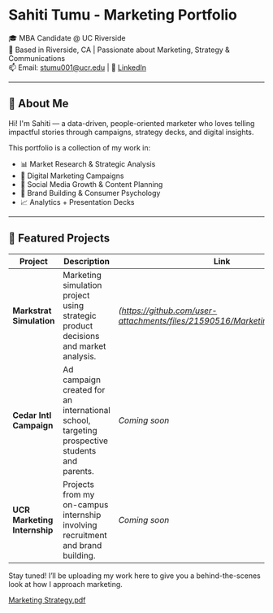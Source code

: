 
# Sahiti Tumu - Marketing Portfolio

🎓 MBA Candidate @ UC Riverside  
📍 Based in Riverside, CA | Passionate about Marketing, Strategy & Communications  
📫 Email: stumu001@ucr.edu | 💼 [LinkedIn](https://linkedin.com/in/sahititumu)

---

## 🧩 About Me

Hi! I'm Sahiti — a data-driven, people-oriented marketer who loves telling impactful stories through campaigns, strategy decks, and digital insights.

This portfolio is a collection of my work in:

- 📊 Market Research & Strategic Analysis  
- 🎯 Digital Marketing Campaigns  
- 📱 Social Media Growth & Content Planning  
- 🧠 Brand Building & Consumer Psychology  
- 📈 Analytics + Presentation Decks  

---

## 📂 Featured Projects

| Project | Description | Link |
|--------|-------------|------|
| **Markstrat Simulation** | Marketing simulation project using strategic product decisions and market analysis. | *(https://github.com/user-attachments/files/21590516/Marketing.Strategy.pdf)* |
| **Cedar Intl Campaign** | Ad campaign created for an international school, targeting prospective students and parents. | *Coming soon* |
| **UCR Marketing Internship** | Projects from my on-campus internship involving recruitment and brand building. | *Coming soon* |



Stay tuned! I’ll be uploading my work here to give you a behind-the-scenes look at how I approach marketing.

[Marketing Strategy.pdf](https://github.com/user-attachments/files/21590516/Marketing.Strategy.pdf)
